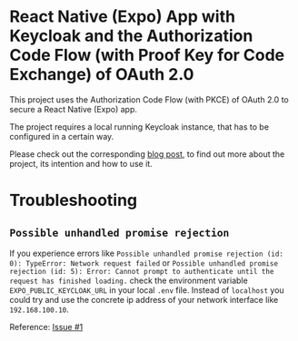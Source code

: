 # React Native (Expo) App with Keycloak and the Authorization Code Flow (with Proof Key for Code Exchange) of OAuth 2.0

This project uses the Authorization Code Flow (with PKCE) of OAuth 2.0 to secure a React Native (Expo) app.

The project requires a local running Keycloak instance, that has to be configured in a certain way.

Please check out the corresponding [blog post](https://www.rene-wilby.de/en/blog/rn-expo-oauth-authorization-code-flow-pkce-keycloak), to find out more about the project, its intention and how to use it.

# Troubleshooting

## `Possible unhandled promise rejection`

If you experience errors like `Possible unhandled promise rejection (id: 0): TypeError: Network request failed` or `Possible unhandled promise rejection (id: 5): Error: Cannot prompt to authenticate until the request has finished loading.` check the environment variable `EXPO_PUBLIC_KEYCLOAK_URL` in your local `.env` file. Instead of `localhost` you could try and use the concrete ip address of your network interface like `192.168.100.10`.

Reference: [Issue #1](https://github.com/rbrki07/rn-expo-oauth-authorization-code-flow-pkce-keycloak/issues/1)